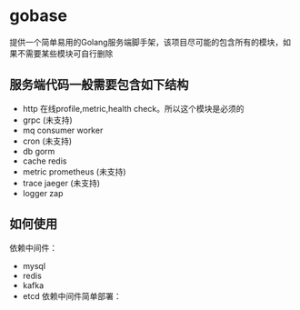 # gobase

提供一个简单易用的Golang服务端脚手架，该项目尽可能的包含所有的模块，如果不需要某些模块可自行删除

## 服务端代码一般需要包含如下结构
- http 在线profile,metric,health check。所以这个模块是必须的
- grpc (未支持)
- mq consumer worker
- cron (未支持)
- db gorm
- cache redis
- metric prometheus (未支持)
- trace jaeger (未支持)
- logger zap


## 如何使用
依赖中间件：
- mysql
- redis
- kafka
- etcd
依赖中间件简单部署：
  